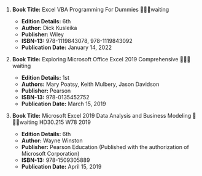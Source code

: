 1. **Book Title:** Excel VBA Programming For Dummies 📒🔐🚫waiting
   - **Edition Details:** 6th
   - **Author:** Dick Kusleika
   - **Publisher:** Wiley
   - **ISBN-13:** 978-1119843078, 978-1119843092
   - **Publication Date:** January 14, 2022

2. **Book Title:** Exploring Microsoft Office Excel 2019 Comprehensive 📒🔐🚫waiting
   - **Edition Details:** 1st
   - **Authors:** Mary Poatsy, Keith Mulbery, Jason Davidson
   - **Publisher:** Pearson
   - **ISBN-13:** 978-0135452752
   - **Publication Date:** March 15, 2019

3. **Book Title:** Microsoft Excel 2019 Data Analysis and Business Modeling 📒🔐🚫waiting HD30.215 W78 2019
   - **Edition Details:** 6th
   - **Author:** Wayne Winston
   - **Publisher:** Pearson Education (Published with the authorization of Microsoft Corporation)
   - **ISBN-13:** 978-1509305889
   - **Publication Date:** April 15, 2019
